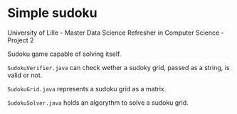 # Simple sudoku

University of Lille - Master Data Science
Refresher in Computer Science - Project 2

Sudoku game capable of solving itself.

`SudokuVerifier.java` can check wether a sudoky grid, passed as a string, is valid or not.

`SudokuGrid.java` represents a sudoku grid as a matrix.

`SudokuSolver.java` holds an algorythm to solve a sudoku grid.